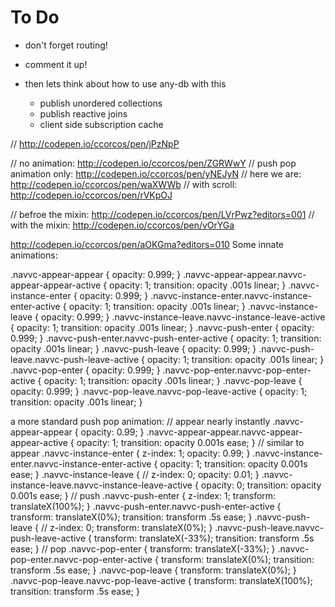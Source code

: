 # To Do

- don't forget routing!
- comment it up!




- then lets think about how to use any-db with this
  - publish unordered collections
  - publish reactive joins
  - client side subscription cache


// http://codepen.io/ccorcos/pen/jPzNpP

// no animation: http://codepen.io/ccorcos/pen/ZGRWwY
// push pop animation only: http://codepen.io/ccorcos/pen/yNEJyN
// here we are: http://codepen.io/ccorcos/pen/waXWWb
// with scroll: http://codepen.io/ccorcos/pen/rVKpOJ

// befroe the mixin: http://codepen.io/ccorcos/pen/LVrPwz?editors=001
// with the mixin: http://codepen.io/ccorcos/pen/vOrYGa


http://codepen.io/ccorcos/pen/aOKGma?editors=010
Some innate animations:

.navvc-appear-appear {
  opacity: 0.999;
}
.navvc-appear-appear.navvc-appear-appear-active {
  opacity: 1;
  transition: opacity .001s linear;
}
.navvc-instance-enter {
  opacity: 0.999;
}
.navvc-instance-enter.navvc-instance-enter-active {
  opacity: 1;
  transition: opacity .001s linear;
}
.navvc-instance-leave {
  opacity: 0.999;
}
.navvc-instance-leave.navvc-instance-leave-active {
  opacity: 1;
  transition: opacity .001s linear;
}
.navvc-push-enter {
  opacity: 0.999;
}
.navvc-push-enter.navvc-push-enter-active {
  opacity: 1;
  transition: opacity .001s linear;
}
.navvc-push-leave {
  opacity: 0.999;
}
.navvc-push-leave.navvc-push-leave-active {
  opacity: 1;
  transition: opacity .001s linear;
}
.navvc-pop-enter {
  opacity: 0.999;
}
.navvc-pop-enter.navvc-pop-enter-active {
  opacity: 1;
  transition: opacity .001s linear;
}
.navvc-pop-leave {
  opacity: 0.999;
}
.navvc-pop-leave.navvc-pop-leave-active {
  opacity: 1;
  transition: opacity .001s linear;
}





a more standard push pop animation:
// appear nearly instantly
.navvc-appear-appear {
  opacity: 0.99;
}
.navvc-appear-appear.navvc-appear-appear-active {
  opacity: 1;
  transition: opacity 0.001s ease;
}
// similar to appear
.navvc-instance-enter {
  z-index: 1;
  opacity: 0.99;
}
.navvc-instance-enter.navvc-instance-enter-active {
  opacity: 1;
  transition: opacity 0.001s ease;
}
.navvc-instance-leave {
  // z-index: 0;
  opacity: 0.01;
}
.navvc-instance-leave.navvc-instance-leave-active {
  opacity: 0;
  transition: opacity 0.001s ease;
}
// push
.navvc-push-enter {
  z-index: 1;
  transform: translateX(100%);
}
.navvc-push-enter.navvc-push-enter-active {
  transform: translateX(0%);
  transition: transform .5s ease;
}
.navvc-push-leave {
  // z-index: 0;
  transform: translateX(0%);
}
.navvc-push-leave.navvc-push-leave-active {
  transform: translateX(-33%);
  transition: transform .5s ease;
}
// pop
.navvc-pop-enter {
  transform: translateX(-33%);
}
.navvc-pop-enter.navvc-pop-enter-active {
  transform: translateX(0%);
  transition: transform .5s ease;
}
.navvc-pop-leave {
  transform: translateX(0%);
}
.navvc-pop-leave.navvc-pop-leave-active {
  transform: translateX(100%);
  transition: transform .5s ease;
}
